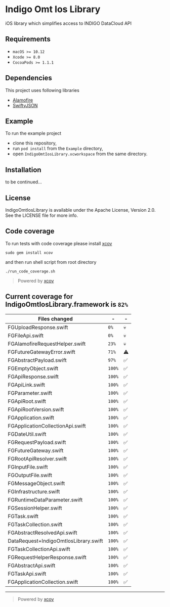 
# Indigo Omt Ios Library

iOS library which simplifies access to INDIGO DataCloud API

## Requirements

- `macOS >= 10.12`
- `Xcode >= 8.0`
- `CocoaPods >= 1.1.1`

## Dependencies

This project uses following libraries
- [Alamofire](https://github.com/Alamofire/Alamofire)
- [SwiftyJSON](https://github.com/SwiftyJSON/SwiftyJSON)

## Example

To run the example project
- clone this repository,
- run `pod install` from the `Example` directory,
- open `IndigoOmtIosLibrary.xcworkspace` from the same directory.

## Installation

to be continued...

<!---
 ## Installation
 
 Indigo Omt Ios Library is available through [CocoaPods](http://cocoapods.org). To install it, simply add the following line to your Podfile:
 
 ```ruby
 pod 'IndigoOmtIosLibrary'
 ```
 --->

## License

IndigoOmtIosLibrary is available under the Apache License, Version 2.0. See the LICENSE file for more info.

## Code coverage

To run tests with code coverage please install [xcov](https://github.com/nakiostudio/xcov)

```
sudo gem install xcov
```

and then run shell script from root directory

```
./run_code_coverage.sh
```


> Powered by [xcov](https://github.com/nakiostudio/xcov)
## Current coverage for IndigoOmtIosLibrary.framework is `82%`
Files changed | - | - 
--- | --- | ---
FGUploadResponse.swift | `0%` | :skull:
FGFileApi.swift | `0%` | :skull:
FGAlamofireRequestHelper.swift | `23%` | :skull:
FGFutureGatewayError.swift | `71%` | :warning:
FGAbstractPayload.swift | `97%` | :white_check_mark:
FGEmptyObject.swift | `100%` | :white_check_mark:
FGApiResponse.swift | `100%` | :white_check_mark:
FGApiLink.swift | `100%` | :white_check_mark:
FGParameter.swift | `100%` | :white_check_mark:
FGApiRoot.swift | `100%` | :white_check_mark:
FGApiRootVersion.swift | `100%` | :white_check_mark:
FGApplication.swift | `100%` | :white_check_mark:
FGApplicationCollectionApi.swift | `100%` | :white_check_mark:
FGDateUtil.swift | `100%` | :white_check_mark:
FGRequestPayload.swift | `100%` | :white_check_mark:
FGFutureGateway.swift | `100%` | :white_check_mark:
FGRootApiResolver.swift | `100%` | :white_check_mark:
FGInputFile.swift | `100%` | :white_check_mark:
FGOutputFile.swift | `100%` | :white_check_mark:
FGMessageObject.swift | `100%` | :white_check_mark:
FGInfrastructure.swift | `100%` | :white_check_mark:
FGRuntimeDataParameter.swift | `100%` | :white_check_mark:
FGSessionHelper.swift | `100%` | :white_check_mark:
FGTask.swift | `100%` | :white_check_mark:
FGTaskCollection.swift | `100%` | :white_check_mark:
FGAbstractResolvedApi.swift | `100%` | :white_check_mark:
DataRequest+IndigoOmtIosLibrary.swift | `100%` | :white_check_mark:
FGTaskCollectionApi.swift | `100%` | :white_check_mark:
FGRequestHelperResponse.swift | `100%` | :white_check_mark:
FGAbstractApi.swift | `100%` | :white_check_mark:
FGTaskApi.swift | `100%` | :white_check_mark:
FGApplicationCollection.swift | `100%` | :white_check_mark:

---

> Powered by [xcov](https://github.com/nakiostudio/xcov)
